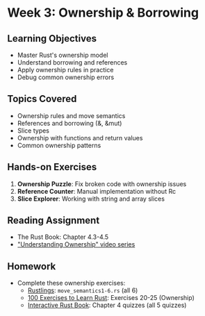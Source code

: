 # Week 3: Ownership & Borrowing

## Learning Objectives

- Master Rust's ownership model
- Understand borrowing and references
- Apply ownership rules in practice
- Debug common ownership errors

## Topics Covered

- Ownership rules and move semantics
- References and borrowing (&, &mut)
- Slice types
- Ownership with functions and return values
- Common ownership patterns

## Hands-on Exercises

1. **Ownership Puzzle**: Fix broken code with ownership issues
2. **Reference Counter**: Manual implementation without Rc
3. **Slice Explorer**: Working with string and array slices

## Reading Assignment

- The Rust Book: Chapter 4.3-4.5
- ["Understanding Ownership" video series](https://www.youtube.com/watch?v=VFIOSWy93H0)

## Homework

- Complete these ownership exercises:
  - [Rustlings](https://github.com/rust-lang/rustlings): `move_semantics1-6.rs` (all 6)
  - [100 Exercises to Learn Rust](https://rust-exercises.com/100-exercises/): Exercises 20-25 (Ownership)
  - [Interactive Rust Book](https://rust-book.cs.brown.edu/): Chapter 4 quizzes (all 5 quizzes)
